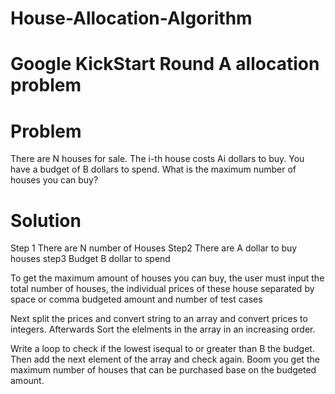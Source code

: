 # House-Allocation-Algorithm
# Google KickStart Round A allocation problem
# Problem

There are N houses for sale. The i-th house costs Ai dollars to buy. You have a budget of B dollars to spend.
What is the maximum number of houses you can buy?

# Solution
Step 1
There are N number of Houses
Step2
There are A dollar to buy houses
step3
Budget B dollar to spend

To get the maximum amount of houses you can buy, the user must input the total number of houses, the individual prices of these house separated by space or comma
budgeted amount and number of test cases

Next split the prices and convert string to an array and convert prices to integers. Afterwards
Sort the elelments in the array in an increasing order.

Write a loop to check if the lowest isequal to or greater than B the budget.
Then add the next element of the array and check again.
Boom you get the maximum number of houses that can be purchased base on the budgeted amount.
